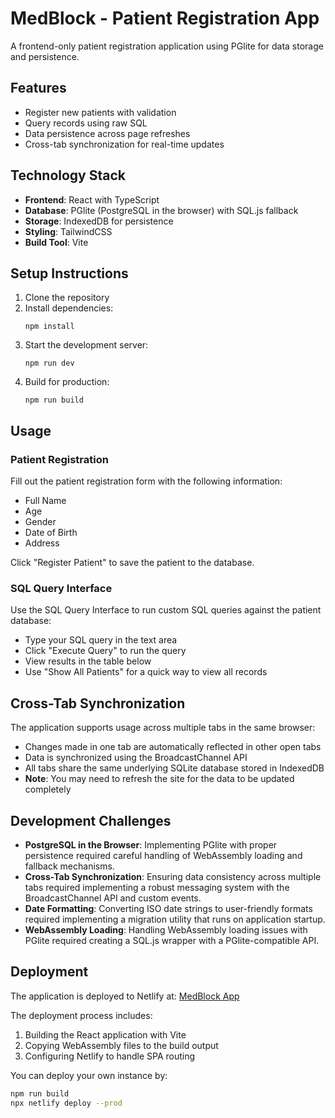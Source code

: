 # MedBlock - Patient Registration App

A frontend-only patient registration application using PGlite for data storage and persistence.

## Features

- Register new patients with validation
- Query records using raw SQL
- Data persistence across page refreshes
- Cross-tab synchronization for real-time updates

## Technology Stack

- **Frontend**: React with TypeScript
- **Database**: PGlite (PostgreSQL in the browser) with SQL.js fallback
- **Storage**: IndexedDB for persistence
- **Styling**: TailwindCSS
- **Build Tool**: Vite

## Setup Instructions

1. Clone the repository
2. Install dependencies:
   ```
   npm install
   ```
3. Start the development server:
   ```
   npm run dev
   ```
4. Build for production:
   ```
   npm run build
   ```

## Usage

### Patient Registration

Fill out the patient registration form with the following information:
- Full Name
- Age
- Gender
- Date of Birth
- Address

Click "Register Patient" to save the patient to the database.

### SQL Query Interface

Use the SQL Query Interface to run custom SQL queries against the patient database:
- Type your SQL query in the text area
- Click "Execute Query" to run the query
- View results in the table below
- Use "Show All Patients" for a quick way to view all records

## Cross-Tab Synchronization

The application supports usage across multiple tabs in the same browser:
- Changes made in one tab are automatically reflected in other open tabs
- Data is synchronized using the BroadcastChannel API
- All tabs share the same underlying SQLite database stored in IndexedDB
- **Note**: You may need to refresh the site for the data to be updated completely

## Development Challenges

- **PostgreSQL in the Browser**: Implementing PGlite with proper persistence required careful handling of WebAssembly loading and fallback mechanisms.
- **Cross-Tab Synchronization**: Ensuring data consistency across multiple tabs required implementing a robust messaging system with the BroadcastChannel API and custom events.
- **Date Formatting**: Converting ISO date strings to user-friendly formats required implementing a migration utility that runs on application startup.
- **WebAssembly Loading**: Handling WebAssembly loading issues with PGlite required creating a SQL.js wrapper with a PGlite-compatible API.

## Deployment

The application is deployed to Netlify at: [MedBlock App](https://medblock-patient-registration.netlify.app/)

The deployment process includes:
1. Building the React application with Vite
2. Copying WebAssembly files to the build output
3. Configuring Netlify to handle SPA routing

You can deploy your own instance by:

```bash
npm run build
npx netlify deploy --prod
```


